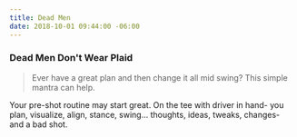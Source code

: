 ```yaml
---
title: Dead Men
date: 2018-10-01 09:44:00 -06:00
---
```


### Dead Men Don't Wear Plaid

> Ever have a great plan and then change it all mid swing? This simple mantra can help.

Your pre-shot routine may start great. On the tee with driver in hand- you plan, visualize, align, stance, swing... thoughts, ideas, tweaks, changes- and a bad shot. 

